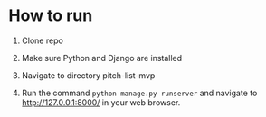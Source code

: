 # How to run

1. Clone repo

2. Make sure Python and Django are installed

3. Navigate to directory pitch-list-mvp

4. Run the command `python manage.py runserver` and navigate to http://127.0.0.1:8000/ in your web browser. 

